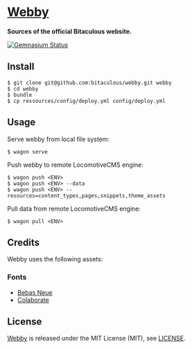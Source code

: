 [Webby](https://github.com/bitaculous/webby "Sources of the official Bitaculous website.")
==========================================================================================

**Sources of the official Bitaculous website.**

[![Gemnasium Status](https://gemnasium.com/bitaculous/webby.svg)](https://gemnasium.com/bitaculous/webby)

Install
-------

    $ git clone git@github.com:bitaculous/webby.git webby
    $ cd webby
    $ bundle
    $ cp ressources/config/deploy.yml config/deploy.yml

Usage
-----

Serve webby from local file system:

```shell
$ wagon serve
```

Push webby to remote LocomotiveCMS engine:

```shell
$ wagon push <ENV>
$ wagon push <ENV> --data
$ wagon push <ENV> --resources=content_types,pages,snippets,theme_assets
```

Pull data from remote LocomotiveCMS engine:

```shell
$ wagon pull <ENV>
```

Credits
-------

Webby uses the following assets:

### Fonts

* [Bebas Neue](http://www.fontsquirrel.com/fonts/bebas-neue "Bebas Neue")
* [Colaborate](http://www.fontsquirrel.com/fonts/colaborate "Colaborate")

License
-------

[Webby](https://github.com/bitaculous/webby "Sources of the official Bitaculous website.") is released under the MIT
License (MIT), see [LICENSE](https://raw.githubusercontent.com/bitaculous/webby/master/LICENSE "License").